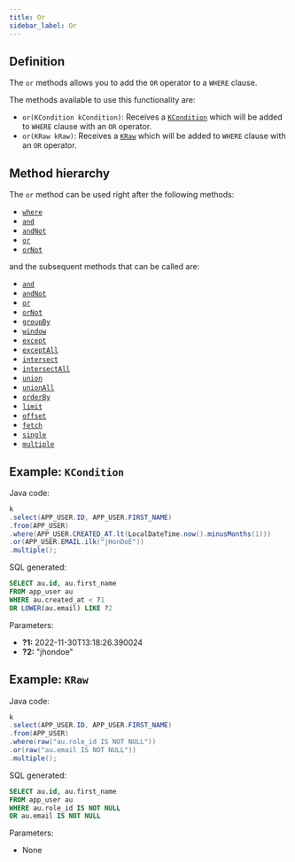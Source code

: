 ```yaml
---
title: Or
sidebar_label: Or
---
```


## Definition

The `or` methods allows you to add the `OR` operator to a `WHERE` clause.

The methods available to use this functionality are:

- `or(KCondition kCondition)`: Receives a [`KCondition`](/docs/misc/kcondition/introduction) which will be added to `WHERE` clause with an `OR` operator.
- `or(KRaw kRaw)`: Receives a [`KRaw`](/docs/select-statement/select/introduction#7-kraw) which will be added to `WHERE` clause with an `OR` operator.

## Method hierarchy

The `or` method can be used right after the following methods:

- [`where`](/docs/select-statement/where/)
- [`and`](/docs/select-statement/where/and)
- [`andNot`](/docs/select-statement/where/and-not)
- [`or`](/docs/select-statement/where/or)
- [`orNot`](/docs/select-statement/where/or-not)

and the subsequent methods that can be called are:

- [`and`](/docs/select-statement/where/and)
- [`andNot`](/docs/select-statement/where/and-not)
- [`or`](/docs/select-statement/where/or)
- [`orNot`](/docs/select-statement/where/or-not)
- [`groupBy`](/docs/select-statement/group-by/)
- [`window`](/docs/select-statement/window/)
- [`except`](/docs/select-statement/combining/except)
- [`exceptAll`](/docs/select-statement/combining/except-all)
- [`intersect`](/docs/select-statement/combining/intersect)
- [`intersectAll`](/docs/select-statement/combining/intersect-all)
- [`union`](/docs/select-statement/combining/union)
- [`unionAll`](/docs/select-statement/combining/union-all)
- [`orderBy`](/docs/select-statement/order-by/)
- [`limit`](/docs/select-statement/limit)
- [`offset`](/docs/select-statement/offset)
- [`fetch`](/docs/select-statement/fetch/)
- [`single`](/docs/select-statement/select/)
- [`multiple`](/docs/select-statement/select/)

## Example: `KCondition`

Java code:

```java
k
.select(APP_USER.ID, APP_USER.FIRST_NAME)
.from(APP_USER)
.where(APP_USER.CREATED_AT.lt(LocalDateTime.now().minusMonths(1)))
.or(APP_USER.EMAIL.ilk("jHonDoE"))
.multiple();
```

SQL generated:

```sql
SELECT au.id, au.first_name
FROM app_user au
WHERE au.created_at < ?1
OR LOWER(au.email) LIKE ?2
```

Parameters:

- **?1:** 2022-11-30T13:18:26.390024
- **?2:** "jhondoe"

## Example: `KRaw`

Java code:

```java
k
.select(APP_USER.ID, APP_USER.FIRST_NAME)
.from(APP_USER)
.where(raw("au.role_id IS NOT NULL"))
.or(raw("au.email IS NOT NULL"))
.multiple();
```

SQL generated:

```sql
SELECT au.id, au.first_name
FROM app_user au
WHERE au.role_id IS NOT NULL
OR au.email IS NOT NULL
```

Parameters:

- None